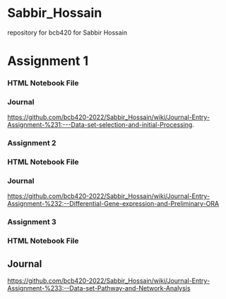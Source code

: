 # Sabbir_Hossain
repository for bcb420 for Sabbir Hossain

# Assignment 1
### HTML Notebook File

### Journal
https://github.com/bcb420-2022/Sabbir_Hossain/wiki/Journal-Entry-Assignment-%231:---Data-set-selection-and-initial-Processing.



### Assignment 2
### HTML Notebook File
### Journal
https://github.com/bcb420-2022/Sabbir_Hossain/wiki/Journal-Entry-Assignment-%232:--Differential-Gene-expression-and-Preliminary-ORA



### Assignment 3
### HTML Notebook File
## Journal
https://github.com/bcb420-2022/Sabbir_Hossain/wiki/Journal-Entry-Assignment-%233:--Data-set-Pathway-and-Network-Analysis
